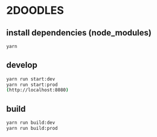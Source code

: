 # 2DOODLES

## install dependencies (node_modules)

```bash
yarn
```

## develop

```bash
yarn run start:dev
yarn run start:prod
(http://localhost:8080)
```

## build

```bash
yarn run build:dev
yarn run build:prod
```
